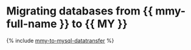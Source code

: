 # Migrating databases from {{ mmy-full-name }} to {{ MY }}

{% include [mmy-to-mysql-datatransfer](../../_includes/tutorials/mmy-to-mysql-datatransfer.md) %}

